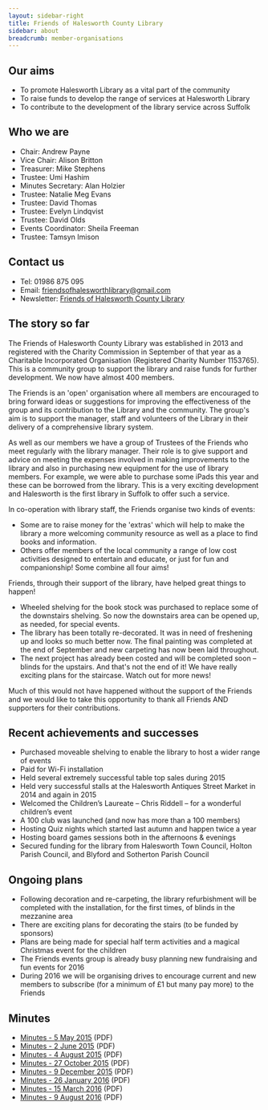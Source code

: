 ```yaml
---
layout: sidebar-right
title: Friends of Halesworth County Library
sidebar: about
breadcrumb: member-organisations
---
```

## Our aims

* To promote Halesworth Library as a vital part of the community
* To raise funds to develop the range of services at Halesworth Library
* To contribute to the development of the library service across Suffolk

## Who we are

* Chair: Andrew Payne
* Vice Chair: Alison Britton
* Treasurer: Mike Stephens
* Trustee: Umi Hashim
* Minutes Secretary: Alan Holzier
* Trustee: Natalie Meg Evans
* Trustee: David Thomas
* Trustee: Evelyn Lindqvist
* Trustee: David Olds
* Events Coordinator: Sheila Freeman
* Trustee: Tamsyn Imison

## Contact us

* Tel: 01986 875 095
* Email: friendsofhalesworthlibrary@gmail.com
* Newsletter: [Friends of Halesworth County Library](http://issuu.com/hucklberryfinn/docs)

## The story so far

The Friends of Halesworth County Library was established in 2013 and registered with the Charity Commission in September of that year as a Charitable Incorporated Organisation (Registered Charity Number 1153765). This is a community group to support the library and raise funds for further development. We now have almost 400 members.

The Friends is an 'open' organisation where all members are encouraged to bring forward ideas or suggestions for improving the effectiveness of the group and its contribution to the Library and the community. The group's aim is to support the manager, staff and volunteers of the Library in their delivery of a comprehensive library system.

As well as our members we have a group of Trustees of the Friends who meet regularly with the library manager. Their role is to give support and advice on meeting the expenses involved in making improvements to the library and also in purchasing new equipment for the use of library members. For example, we were able to purchase some iPads this year and these can be borrowed from the library. This is a very exciting development and Halesworth is the first library in Suffolk to offer such a service.

In co-operation with library staff, the Friends organise two kinds of events:

* Some are to raise money for the 'extras' which will help to make the library a more welcoming community resource as well as a place to find books and information.
* Others offer members of the local community a range of low cost activities designed to entertain and educate, or just for fun and companionship! Some combine all four aims!

Friends, through their support of the library, have helped great things to happen!

* Wheeled shelving for the book stock was purchased to replace some of the downstairs shelving. So now the downstairs area can be opened up, as needed, for special events.
* The library has been totally re-decorated. It was in need of freshening up and looks so much better now. The final painting was completed at the end of September and new carpeting has now been laid throughout.
* The next project has already been costed and will be completed soon – blinds for the upstairs. And that's not the end of it! We have really exciting plans for the staircase. Watch out for more news!

Much of this would not have happened without the support of the Friends and we would like to take this opportunity to thank all Friends AND supporters for their contributions.

## Recent achievements and successes

* Purchased moveable shelving to enable the library to host a wider range of events
* Paid for Wi-Fi installation
* Held several extremely successful table top sales during 2015
* Held very successful stalls at the Halesworth Antiques Street Market in 2014 and again in 2015
* Welcomed the Children’s Laureate – Chris Riddell – for a wonderful children’s event
* A 100 club was launched (and now has more than a 100 members)
* Hosting Quiz nights which started last autumn and happen twice a year
* Hosting board games sessions both in the afternoons &amp; evenings
* Secured funding for the library from Halesworth Town Council, Holton Parish Council, and Blyford and Sotherton Parish Council

## Ongoing plans

* Following decoration and re-carpeting, the library refurbishment will be completed with the installation, for the first times, of blinds in the mezzanine area
* There are exciting plans for decorating the stairs (to be funded by sponsors)
* Plans are being made for special half term activities and a magical Christmas event for the children
* The Friends events group is already busy planning new fundraising and fun events for 2016
* During 2016 we will be organising drives to encourage current and new members to subscribe (for a minimum of £1 but many pay more) to the Friends

## Minutes

* [Minutes - 5 May 2015](/assets/pdf/2015-05-05-fohcl-minutes.pdf) (PDF)
* [Minutes - 2 June 2015](/assets/pdf/2015-06-02-fohcl-minutes.pdf) (PDF)
* [Minutes - 4 August 2015](/assets/pdf/2015-08-04-fohcl-minutes.pdf) (PDF)
* [Minutes - 27 October 2015](/assets/pdf/2015-10-27-fohcl-minutes.pdf) (PDF)
* [Minutes - 9 December 2015](/assets/pdf/2015-12-09-fohcl-minutes.pdf) (PDF)
* [Minutes - 26 January 2016](/assets/pdf/2016-01-26-fohcl-minutes.pdf) (PDF)
* [Minutes - 15 March 2016](/assets/pdf/2016-03-15-fohcl-minutes.pdf) (PDF)
* [Minutes - 9 August 2016](/assets/pdf/2016-08-09-fohcl-minutes.pdf) (PDF)
